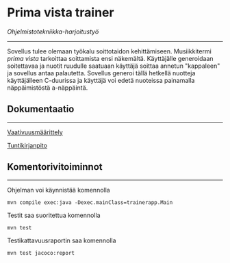 # Prima vista trainer
_Ohjelmistotekniikka-harjoitustyö_

---

Sovellus tulee olemaan työkalu soittotaidon kehittämiseen. Musiikkitermi _prima vista_ tarkoittaa soittamista ensi näkemältä.
Käyttäjälle generoidaan soitettavaa ja nuotit ruudulle saatuaan käyttäjä soittaa annetun "kappaleen" ja sovellus antaa palautetta.
Sovellus generoi tällä hetkellä nuotteja käyttäjälleen C-duurissa ja käyttäjä voi edetä nuoteissa painamalla näppäimistöstä a-näppäintä.

## Dokumentaatio

---

[Vaativuusmäärittely](https://github.com/antti-hartikka/ot-harjoitustyo/blob/master/dokumentaatio/vaatimusmaarittely.md)

[Tuntikirjanpito](https://github.com/antti-hartikka/ot-harjoitustyo/blob/master/dokumentaatio/tuntikirjanpito.md)

## Komentorivitoiminnot

---

Ohjelman voi käynnistää komennolla

```
mvn compile exec:java -Dexec.mainClass=trainerapp.Main
```

Testit saa suoritettua komennolla
```
mvn test
```
Testikattavuusraportin saa komennolla
```
mvn test jacoco:report
```
